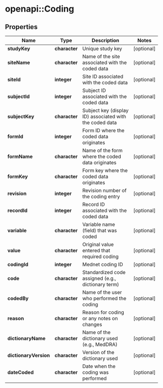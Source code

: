 # openapi::Coding


## Properties
Name | Type | Description | Notes
------------ | ------------- | ------------- | -------------
**studyKey** | **character** | Unique study key | [optional] 
**siteName** | **character** | Name of the site associated with the coded data | [optional] 
**siteId** | **integer** | Site ID associated with the coded data | [optional] 
**subjectId** | **integer** | Subject ID associated with the coded data | [optional] 
**subjectKey** | **character** | Subject key (display ID) associated with the coded data | [optional] 
**formId** | **integer** | Form ID where the coded data originates | [optional] 
**formName** | **character** | Name of the form where the coded data originates | [optional] 
**formKey** | **character** | Form key where the coded data originates | [optional] 
**revision** | **integer** | Revision number of the coding entry | [optional] 
**recordId** | **integer** | Record ID associated with the coded data | [optional] 
**variable** | **character** | Variable name (field) that was coded | [optional] 
**value** | **character** | Original value entered that required coding | [optional] 
**codingId** | **integer** | Mednet coding ID | [optional] 
**code** | **character** | Standardized code assigned (e.g., dictionary term) | [optional] 
**codedBy** | **character** | Name of the user who performed the coding | [optional] 
**reason** | **character** | Reason for coding or any notes on changes | [optional] 
**dictionaryName** | **character** | Name of the dictionary used (e.g., MedDRA) | [optional] 
**dictionaryVersion** | **character** | Version of the dictionary used | [optional] 
**dateCoded** | **character** | Date when the coding was performed | [optional] 


